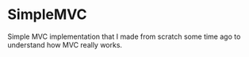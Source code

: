 SimpleMVC
=========

Simple MVC implementation that I made from scratch some time ago to understand how MVC really works.
